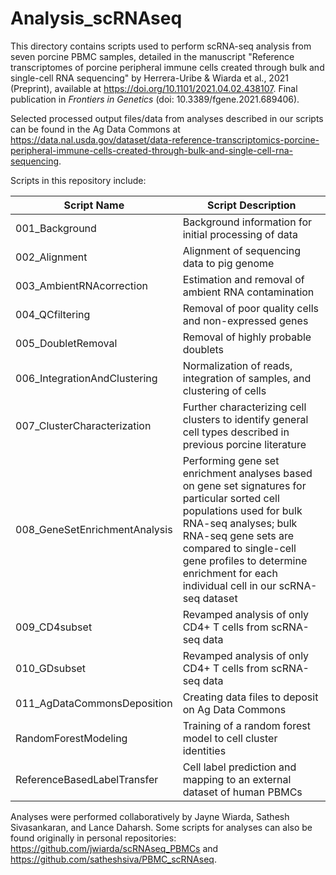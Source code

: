 # Analysis_scRNAseq

This directory contains scripts used to perform scRNA-seq analysis from seven porcine PBMC samples, detailed in the manuscript "Reference transcriptomes of porcine peripheral immune cells created through bulk and single-cell RNA sequencing" by Herrera-Uribe & Wiarda et al., 2021 (Preprint), available at https://doi.org/10.1101/2021.04.02.438107. Final publication in _Frontiers in Genetics_ (doi: 10.3389/fgene.2021.689406).

Selected processed output files/data from analyses described in our scripts can be found in the Ag Data Commons at https://data.nal.usda.gov/dataset/data-reference-transcriptomics-porcine-peripheral-immune-cells-created-through-bulk-and-single-cell-rna-sequencing.

Scripts in this repository include:

| Script Name | Script Description |
| ----------- | ------------------ |
| 001_Background | Background information for initial processing of data |
| 002_Alignment | Alignment of sequencing data to pig genome |
| 003_AmbientRNAcorrection | Estimation and removal of ambient RNA contamination |
| 004_QCfiltering | Removal of poor quality cells and non-expressed genes |
| 005_DoubletRemoval | Removal of highly probable doublets |
| 006_IntegrationAndClustering | Normalization of reads, integration of samples, and clustering of cells |
| 007_ClusterCharacterization | Further characterizing cell clusters to identify general cell types described in previous porcine literature |
| 008_GeneSetEnrichmentAnalysis | Performing gene set enrichment analyses based on gene set signatures for particular sorted cell populations used for bulk RNA-seq analyses; bulk RNA-seq gene sets are compared to single-cell gene profiles to determine enrichment for each individual cell in our scRNA-seq dataset |
| 009_CD4subset | Revamped analysis of only CD4+ T cells from scRNA-seq data |
| 010_GDsubset | Revamped analysis of only CD4+ T cells from scRNA-seq data |
| 011_AgDataCommonsDeposition | Creating data files to deposit on Ag Data Commons |
| RandomForestModeling | Training of a random forest model to cell cluster identities |
| ReferenceBasedLabelTransfer | Cell label prediction and mapping to an external dataset of human PBMCs |

Analyses were performed collaboratively by Jayne Wiarda, Sathesh Sivasankaran, and Lance Daharsh. Some scripts for analyses can also be found originally in personal repositories: https://github.com/jwiarda/scRNAseq_PBMCs and https://github.com/satheshsiva/PBMC_scRNAseq.
